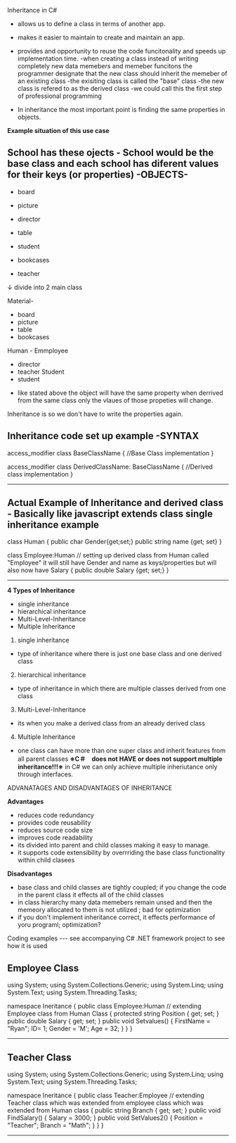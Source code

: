 Inheritance in C#
- allows us to define a class in terms of another app.
- makes it easier to maintain to create and maintain an app. 

- provides and opportunity to reuse the code funcitonality and speeds up implementation time.
   -when creating a class instead of writing completely new data memebers and memeber funcitons
    the programmer designate that the new class should inherit the memeber of an existing class 
   -the exisiting class is called the "base" class 
   -the new class is refered to as the derived class 
   -we could call this the first step of professional programming 

- In inheritance the most important point is finding the same properties in objects.


**Example situation of this use case**

School has these ojects - School would be the base class and each school has diferent values for their keys (or properties)
-OBJECTS-
-----------------------------
- board
- picture

- director
- table
- student

- bookcases
- teacher

↓ divide into 2 main class

Material-
- board
- picture
- table
- bookcases

Human -
Emmployee
- director 
- teacher
Student
- student

* like stated above the object will have the same property when derrived from the same class 
  only the vlaues of those propeties will change.

Inheritance is so we don't have to write the properties again.


Inheritance code set up example
-SYNTAX
--------------------------------------------------
access_modifier class BaseClassName
{
    //Base Class implementation
}

access_modifier class DerivedClassName: BaseClassName
{
    //Derived class implementation
}

--------------------------------------------------


Actual Example of Inheritance and derived class - Basically like javascript extends class
**single inheritance example**
--------------------------------------------------
class Human
{
    public char Gender{get;set;}
    public string name {get; set}
}

class Employee:Human // setting up derived class from Human called "Employee" it will still have Gender and name as keys/properties but will also now have Salary
{
    public double Salary {get; set;}
}

--------------------------------------------------

**4 Types of Inheritance**
- single inheritance
- hierarchical inheritance
- Multi-Level-Inheritance
- Multiple Inheritance


1. single inheritance
- type of inheritance where there is just one base class and one derived class



2. hierarchical inheritance
- type of inheritance in which there are multiple classes derived from one class



3. Multi-Level-Inheritance
- its when you make a derived class from an already derived class




4. Multiple Inheritance
- one class can have more than one super class and inherit features from all parent classes
**※C＃　does not HAVE or does not support multiple inheritance!!!※**
in C# we can only achieve multiple inheriutance only through interfaces.





ADVANATAGES AND DISADVANTAGES OF INHERITANCE

**Advantages**

- reduces code redundancy
- provides code reusability
- reduces source code size
- improves code readability 
- its divided into parent and child classes making it easy to manage.
- it supports code extensibility by overrriding the base class functionality within child clasees

**Disadvantages**
- base class and child classes are tightly coupled; if you change the code in the parent class it effects all of 
  the child classes 
- in class hierarchy many data memebers remain unsed and 
  then the memeory allocated to them is 
  not utilized ; bad for optimization 
- if you don't implement inheritance correct, it effects performance of yoru programl; optimization?








Coding examples --- see accompanying C# .NET framework project to see how it is used 

Employee Class
-----------------------------------------------------

using System;
using System.Collections.Generic;
using System.Linq;
using System.Text;
using System.Threading.Tasks;

namespace Ineritance
{
	public class Employee:Human // extending Employee class from Human Class
	{
		protected string Position { get; set; }
		public double Salary { get; set; }
		public void Setvalues()
		{
			FirstName = "Ryan";
			ID= 1;
			Gender = 'M';
			Age = 32;
		}
	}
}

---------------------------------------------------------




Teacher Class
-----------------------------------------------------


using System;
using System.Collections.Generic;
using System.Linq;
using System.Text;
using System.Threading.Tasks;

namespace Ineritance
{
	public class Teacher:Employee // extending Teacher class which was extended from employee class which was extended from Human class 
	{
		public string Branch { get; set; }
		public void FindSalary()
		{
			Salary = 3000;
		}
		public void SetValues2()
		{
			Position = "Teacher";
			Branch = "Math";
		}
	}
}


---------------------------------------------------------


